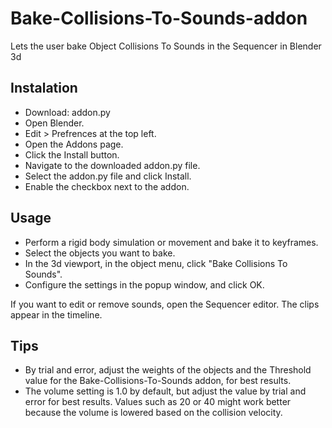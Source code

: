 # Bake-Collisions-To-Sounds-addon
Lets the user bake Object Collisions To Sounds in the Sequencer in Blender 3d

**Instalation**
---------------
 - Download: addon.py
 - Open Blender.
 - Edit > Prefrences at the top left.
 - Open the Addons page.
 - Click the Install button.
 - Navigate to the downloaded addon.py file.
 - Select the addon.py file and click Install.
 - Enable the checkbox next to the addon.


**Usage**
---------
 - Perform a rigid body simulation or movement and bake it to keyframes.
 - Select the objects you want to bake.
 - In the 3d viewport, in the object menu, click "Bake Collisions To Sounds".
 - Configure the settings in the popup window, and click OK.
 
 If you want to edit or remove sounds, open the Sequencer editor. The clips appear in the timeline.
 


**Tips**
--------
 - By trial and error, adjust the weights of the objects and the Threshold value for the Bake-Collisions-To-Sounds addon, for best results.
 - The volume setting is 1.0 by default, but adjust the value by trial and error for best results. Values such as 20 or 40 might work better because the volume is lowered based on the collision velocity.
